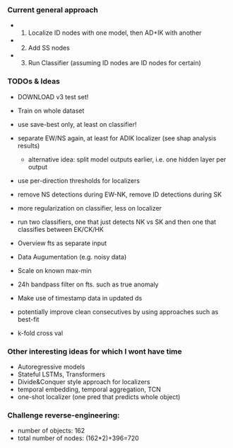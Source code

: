 
### Current general approach

- 1. Localize ID nodes with one model, then AD+IK with another
- 2. Add SS nodes
- 3. Run Classifier (assuming ID nodes are ID nodes for certain)

### TODOs & Ideas

- DOWNLOAD v3 test set!

- Train on whole dataset
- use save-best only, at least on classifier!
- separate EW/NS again, at least for ADIK localizer (see shap analysis results)
    - alternative idea: split model outputs earlier, i.e. one hidden layer per output
- use per-direction thresholds for localizers
- remove NS detections during EW-NK, remove ID detections during SK
- more regularization on classifier, less on localizer
- run two classifiers, one that just detects NK vs SK and then one that classifies between EK/CK/HK
- Overview fts as separate input
- Data Augumentation (e.g. noisy data)
- Scale on known max-min 
- 24h bandpass filter on fts. such as true anomaly
- Make use of timestamp data in updated ds
- potentially improve clean consecutives by using approaches such as best-fit
- k-fold cross val

### Other interesting ideas for which I wont have time

- Autoregressive models
- Stateful LSTMs, Transformers
- Divide&Conquer style approach for localizers
- temporal embedding, temporal aggregation, TCN
- one-shot localizer (one pred that predicts whole object)


### Challenge reverse-engineering:

- number of objects: 162
- total number of nodes: (162*2)+396=720